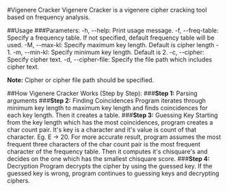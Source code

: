 #Vigenere Cracker
Vigenere Cracker is a vigenere cipher cracking tool based on frequency analysis.

##Usage
###Parameters:
-h, --help:         Print usage message.
-f, --freq-table:   Specify a frequency table. If not specified, default frequency
table will be used.
-M, --max-kl:       Specify maximum key length. Default is cipher length - 1.
-m, --min-kl:       Specify minimum key length. Default is 2.
-c, --cipher:       Specify cipher text.
-d, --cipher-file:  Specify the file path which includes cipher text.

**Note:** Cipher or cipher file path should be specified.

##How Vigenere Cracker Works (Step by Step):
###**Step 1:** Parsing arguments
###**Step 2:** Finding Coincidences
Program iterates through minimum key length to maximum key length and finds
coincidences for each key length. Then it creates a table.
###**Step 3:** Guessing Key
Starting from the key length which has the most coincidences, program creates
a char count pair. It's key is a character and it's value is count of that character.
Eg. E -> 20. For more accurate result, program assumes the most frequent three characters
of the char count pair is the most frequent character of the frequency table.
Then it computes it's chisquare's and decides on the one which has the smallest chisquare
score.
###**Step 4:** Decryption
Program decrypts the cipher by using the guessed key. If the guessed key is wrong,
program continues to guessing keys and decrypting ciphers.
